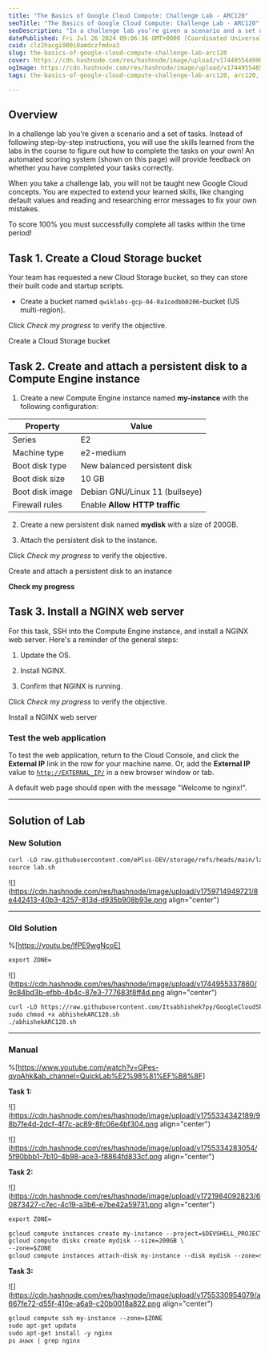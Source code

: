 ```yaml
---
title: "The Basics of Google Cloud Compute: Challenge Lab - ARC120"
seoTitle: "The Basics of Google Cloud Compute: Challenge Lab - ARC120"
seoDescription: "In a challenge lab you’re given a scenario and a set of tasks. Instead of following step-by-step instructions, you will use the skills learned from the labs"
datePublished: Fri Jul 26 2024 09:06:36 GMT+0000 (Coordinated Universal Time)
cuid: clz2hacgi000i0amdczfmdva3
slug: the-basics-of-google-cloud-compute-challenge-lab-arc120
cover: https://cdn.hashnode.com/res/hashnode/image/upload/v1744955449986/5c562214-f9d2-4f7e-9085-14bc33581da4.png
ogImage: https://cdn.hashnode.com/res/hashnode/image/upload/v1744955465934/8e4ab206-29c0-4625-b3cc-dae904d2513a.png
tags: the-basics-of-google-cloud-compute-challenge-lab-arc120, arc120, the-basics-of-google-cloud-compute-challenge-lab

---
```


## **Overview**

In a challenge lab you’re given a scenario and a set of tasks. Instead of following step-by-step instructions, you will use the skills learned from the labs in the course to figure out how to complete the tasks on your own! An automated scoring system (shown on this page) will provide feedback on whether you have completed your tasks correctly.

When you take a challenge lab, you will not be taught new Google Cloud concepts. You are expected to extend your learned skills, like changing default values and reading and researching error messages to fix your own mistakes.

To score 100% you must successfully complete all tasks within the time period!

## **Task 1. Create a Cloud Storage bucket**

Your team has requested a new Cloud Storage bucket, so they can store their built code and startup scripts.

* Create a bucket named `qwiklabs-gcp-04-0a1cedbb0206`\-bucket (US multi-region).
    

Click *Check my progress* to verify the objective.

Create a Cloud Storage bucket

## **Task 2. Create and attach a persistent disk to a Compute Engine instance**

1. Create a new Compute Engine instance named **my-instance** with the following configuration:
    

| **Property** | **Value** |
| --- | --- |
| Series | E2 |
| Machine type | e2-medium |
| Boot disk type | New balanced persistent disk |
| Boot disk size | 10 GB |
| Boot disk image | Debian GNU/Linux 11 (bullseye) |
| Firewall rules | Enable **Allow HTTP traffic** |

2. Create a new persistent disk named **mydisk** with a size of 200GB.
    
3. Attach the persistent disk to the instance.
    

Click *Check my progress* to verify the objective.

Create and attach a persistent disk to an instance

**Check my progress**

## **Task 3. Install a NGINX web server**

For this task, SSH into the Compute Engine instance, and install a NGINX web server. Here's a reminder of the general steps:

1. Update the OS.
    
2. Install NGINX.
    
3. Confirm that NGINX is running.
    

Click *Check my progress* to verify the objective.

Install a NGINX web server

### Test the web application

To test the web application, return to the Cloud Console, and click the **External IP** link in the row for your machine name. Or, add the **External IP** value to [`http://EXTERNAL_IP/`](http://EXTERNAL_IP/) in a new browser window or tab.

A default web page should open with the message "Welcome to nginx!".

---

## Solution of Lab

### New Solution

```apache
curl -LO raw.githubusercontent.com/ePlus-DEV/storage/refs/heads/main/labs/ARC120/lab.sh
source lab.sh
```

![](https://cdn.hashnode.com/res/hashnode/image/upload/v1759714949721/8e442413-40b3-4257-813d-d935b908b93e.png align="center")

---

### Old Solution

%[https://youtu.be/lfPE9wgNcoE] 

```apache
export ZONE=
```

![](https://cdn.hashnode.com/res/hashnode/image/upload/v1744955337860/9c84bd3b-efbb-4b4c-87e3-777683f8ff4d.png align="center")

```apache
curl -LO https://raw.githubusercontent.com/Itsabhishek7py/GoogleCloudSkillsboost/refs/heads/main/The%20Basics%20of%20Google%20Cloud%20Compute%3A%20Challenge%20Lab/abhishekARC120.sh
sudo chmod +x abhishekARC120.sh
./abhishekARC120.sh
```

---

### Manual

%[https://www.youtube.com/watch?v=GPes-qyoAhk&ab_channel=QuickLab%E2%98%81%EF%B8%8F] 

**Task 1:**

![](https://cdn.hashnode.com/res/hashnode/image/upload/v1755334342189/98b7fe4d-2dcf-4f7c-ac89-8fc06e4bf304.png align="center")

![](https://cdn.hashnode.com/res/hashnode/image/upload/v1755334283054/5f90bbb1-7b10-4b98-ace3-f8864fd833cf.png align="center")

**Task 2:**

![](https://cdn.hashnode.com/res/hashnode/image/upload/v1721984092823/60873427-c7ec-4c19-a3b6-e7be42a59731.png align="center")

```apache
export ZONE=
```

```apache
gcloud compute instances create my-instance --project=$DEVSHELL_PROJECT_ID --zone=$ZONE --machine-type=e2-medium --network-interface=network-tier=PREMIUM,stack-type=IPV4_ONLY,subnet=default --metadata=enable-oslogin=true --maintenance-policy=MIGRATE --provisioning-model=STANDARD --tags=http-server --create-disk=auto-delete=yes,boot=yes,device-name=my-instance,image=projects/debian-cloud/global/images/debian-11-bullseye-v20230509,mode=rw,size=10,type=projects/$DEVSHELL_PROJECT_ID/zones/$ZONE/diskTypes/pd-balanced --no-shielded-secure-boot --shielded-vtpm --shielded-integrity-monitoring --labels=goog-ec-src=vm_add-gcloud --reservation-affinity=any
gcloud compute disks create mydisk --size=200GB \
--zone=$ZONE
gcloud compute instances attach-disk my-instance --disk mydisk --zone=$ZONE
```

**Task 3:**

![](https://cdn.hashnode.com/res/hashnode/image/upload/v1755330954079/a667fe72-d55f-410e-a6a9-c20b0018a822.png align="center")

```apache
gcloud compute ssh my-instance --zone=$ZONE
sudo apt-get update
sudo apt-get install -y nginx
ps auwx | grep nginx
```
